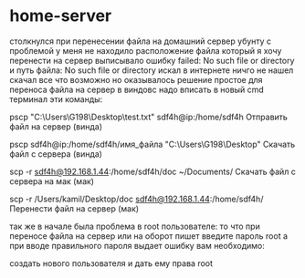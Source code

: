 # home-server
столкнулся при перенесении файла на домашний сервер убунту с проблемой у меня не находило расположение файла 
который я хочу перенести на сервер выписывало ошибку 
failed: No such file or directory 
и 
путь файла: No such file or directory
искал в интернете ничго не нашел скачал все что возможно но оказывалось решение простое 
для переноса файла на сервер в виндовс надо вписать в новый cmd терминал эти команды:

pscp "C:\Users\G198\Desktop\test.txt" sdf4h@ip:/home/sdf4h
Отправить файл на сервер (винда)

pscp sdf4h@ip:/home/sdf4h/имя_файла "C:\Users\G198\Desktop\"
Скачать файл с сервера (винда)

scp -r sdf4h@192.168.1.44:/home/sdf4h/doc ~/Documents/
Скачать файл с сервера на мак (мак)

scp -r /Users/kamil/Desktop/doc sdf4h@192.168.1.44:/home/sdf4h/
Перенести файл на сервер (мак)

так же в начале была проблема в root пользователе:
то что при переносе файла на сервер или на оборот пишет введите пароль root
а при вводе правильного пароля выдает ошибку 
вам необходимо:

создать нового пользователя и дать ему права root
